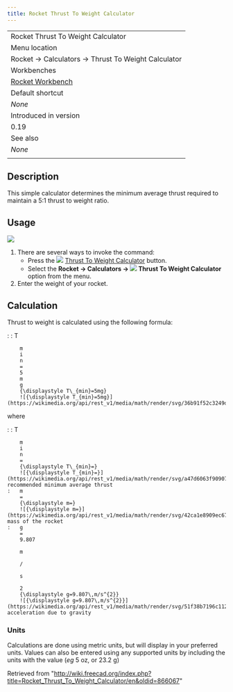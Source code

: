 ```yaml
---
title: Rocket Thrust To Weight Calculator
---
```


|                                                          |
| -------------------------------------------------------- |
| Rocket Thrust To Weight Calculator                       |
| Menu location                                            |
| Rocket → Calculators → Thrust To Weight Calculator       |
| Workbenches                                              |
| [Rocket Workbench](/Rocket_Workbench "Rocket Workbench") |
| Default shortcut                                         |
| _None_                                                   |
| Introduced in version                                    |
| 0.19                                                     |
| See also                                                 |
| _None_                                                   |
|                                                          |

## Description

This simple calculator determines the minimum average thrust required to maintain a 5:1 thrust to weight ratio.

## Usage

![](/images/Calc_thrust_to_weight.png)

1. There are several ways to invoke the command:
   - Press the ![](/images/Rocket_Calculator.svg) [Thrust To Weight Calculator](/Rocket_Thrust_To_Weight_Calculator "Rocket Thrust To Weight Calculator") button.
   - Select the **Rocket → Calculators → ![](/images/Rocket_Calculator.svg) Thrust To Weight Calculator** option from the menu.
2. Enter the weight of your rocket.

## Calculation

Thrust to weight is calculated using the following formula:

: : T

        m
        i
        n
        =
        5
        m
        g
        {\displaystyle T\_{min}=5mg}
        ![{\displaystyle T_{min}=5mg}](https://wikimedia.org/api/rest_v1/media/math/render/svg/36b91f52c3249de66c450146f5e30fc747a4d2b8)

where

: : T

        m
        i
        n
        =
        {\displaystyle T\_{min}=}
        ![{\displaystyle T_{min}=}](https://wikimedia.org/api/rest_v1/media/math/render/svg/a47d6063f9090778275327deac5da92b77353e0d) recommended minimum average thrust
    :   m
        =
        {\displaystyle m=}
        ![{\displaystyle m=}](https://wikimedia.org/api/rest_v1/media/math/render/svg/42ca1e8909ec6751b821936017e812bde5a375c3) mass of the rocket
    :   g
        =
        9.807

        m

        /

        s

        2
        {\displaystyle g=9.807\,m/s^{2}}
        ![{\displaystyle g=9.807\,m/s^{2}}](https://wikimedia.org/api/rest_v1/media/math/render/svg/51f38b7196c11260ed48e1bf41bdeeda51dcd486), acceleration due to gravity

### Units

Calculations are done using metric units, but will display in your preferred units. Values can also be entered using any supported units by including the units with the value (_eg_ 5 oz, or 23.2 g)

Retrieved from "<http://wiki.freecad.org/index.php?title=Rocket_Thrust_To_Weight_Calculator/en&oldid=866067>"
